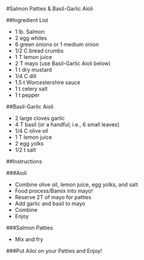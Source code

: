 #Salmon Patties & Basil-Garlic Aioli

##Ingredient List
- 1 lb. Salmon
- 2 egg whites
- 6 green onions or 1 medium onion
- 1/2 C bread crumbs
- 1 T lemon juice
- 2 T mayo (use Basil-Garlic Aioli below)
- 1 t dry mustard
- 1/4 C dill
- 1.5 t Worcestershire sauce
- 1 t celery salt
- 1 t pepper

##Basil-Garlic Aioli
- 2 large cloves garlic
- 4 T basil (or a handful; i.e., 6 small leaves)
- 1/4 C olive oil
- 1 T lemon juice
- 2 egg yolks
- 1/2 t salt

##Instructions

###Aioli
- Combine olive oil, lemon juice, egg yolks, and salt
- Food process/Bamix into mayo!
- Reserve 2T of mayo for patties
- Add garlic and basil to mayo
- Combine
- Enjoy

###Salmon Patties
- Mix and fry

###Put Ailoi on your Patties and Enjoy!
